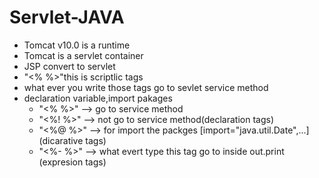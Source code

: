 # Servlet-JAVA
<ul>
<li>Tomcat v10.0 is a runtime</li>
<li>Tomcat is a servlet container</li>
<li>JSP convert to servlet</li>
<li>"<% %>"this is scriptlic tags</li>
<li>what ever you write those tags go to sevlet service method</li>
<li>declaration variable,import pakages
  <ul>
   <li>"<% %>" --> go to service method</li>
   <li>"<%! %>" --> not go to service method(declaration tags)</li>
   <li>"<%@ %>" --> for import the packges [import="java.util.Date",...](dicarative tags)</li>
    <li>"<%- %>" --> what evert type this tag go to inside out.print (expresion tags)</li>
  </ul>
</li>
</ul>
